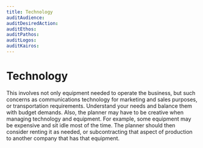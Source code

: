 ```yaml
---
title: Technology
auditAudience:
auditDesiredAction:
auditEthos:
auditPathos:
auditLogos:
auditKairos:
---
```


# Technology

This involves not only equipment needed to operate the business, but such concerns as communications technology for marketing and sales purposes, or transportation requirements. Understand your needs and balance them with budget demands. Also, the planner may have to be creative when managing technology and equipment. For example, some equipment may be expensive and sit idle most of the time. The planner should then consider renting it as needed, or subcontracting that aspect of production to another company that has that equipment.

